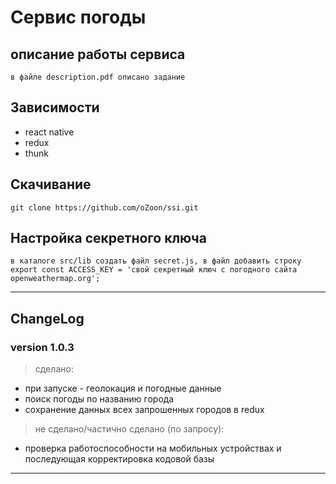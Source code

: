 # Cервис погоды


## описание работы сервиса
```
в файле description.pdf описано задание
```


## Зависимости

* react native
* redux
* thunk


## Скачивание

```
git clone https://github.com/oZoon/ssi.git
```


## Настройка секретного ключа

```
в каталоге src/lib создать файл secret.js, в файл добавить строку
export const ACCESS_KEY = 'свой секретный ключ с погодного сайта openweathermap.org';
```



---

## ChangeLog

### version 1.0.3

> сделано:
- при запуске - геолокация и погодные данные
- поиск погоды по названию города
- сохранение данных всех запрошенных городов в redux

> не сделано/частично сделано (по запросу):
- проверка работоспособности на мобильных устройствах и последующая корректировка кодовой базы

---
